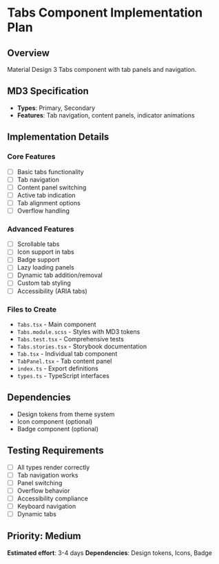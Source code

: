 # Tabs Component Implementation Plan

## Overview

Material Design 3 Tabs component with tab panels and navigation.

## MD3 Specification

- **Types**: Primary, Secondary
- **Features**: Tab navigation, content panels, indicator animations

## Implementation Details

### Core Features

- [ ] Basic tabs functionality
- [ ] Tab navigation
- [ ] Content panel switching
- [ ] Active tab indication
- [ ] Tab alignment options
- [ ] Overflow handling

### Advanced Features

- [ ] Scrollable tabs
- [ ] Icon support in tabs
- [ ] Badge support
- [ ] Lazy loading panels
- [ ] Dynamic tab addition/removal
- [ ] Custom tab styling
- [ ] Accessibility (ARIA tabs)

### Files to Create

- `Tabs.tsx` - Main component
- `Tabs.module.scss` - Styles with MD3 tokens
- `Tabs.test.tsx` - Comprehensive tests
- `Tabs.stories.tsx` - Storybook documentation
- `Tab.tsx` - Individual tab component
- `TabPanel.tsx` - Tab content panel
- `index.ts` - Export definitions
- `types.ts` - TypeScript interfaces

## Dependencies

- Design tokens from theme system
- Icon component (optional)
- Badge component (optional)

## Testing Requirements

- [ ] All types render correctly
- [ ] Tab navigation works
- [ ] Panel switching
- [ ] Overflow behavior
- [ ] Accessibility compliance
- [ ] Keyboard navigation
- [ ] Dynamic tabs

## Priority: Medium

**Estimated effort**: 3-4 days
**Dependencies**: Design tokens, Icons, Badge
